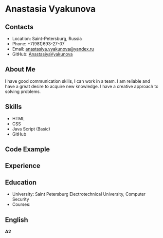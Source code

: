 # Anastasia Vyakunova
## Contacts
* Location: Saint-Petersburg, Russia
* Phone: +7(981)693-27-07
* Email: anastasiya.vyakunova@yandex.ru
* GitHub: [AnastasiyaVyakunova](https://github.com/AnastasiyaVyakunova)
## About Me
I have good communication skills, I can work in a team.
I am reliable and have a great desire to acquire new knowledge. I have a creative approach to solving problems.
## Skills
* HTML
* CSS
* Java Script (Basic)
* GitHub
## Code Example
## Experience
## Education
* University: Saint Petersburg Electrotechnical University, Computer Security
* Courses:
## English
**A2**
